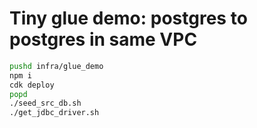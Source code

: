 # Tiny glue demo: postgres to postgres in same VPC

```sh
pushd infra/glue_demo
npm i
cdk deploy
popd
./seed_src_db.sh
./get_jdbc_driver.sh
```
